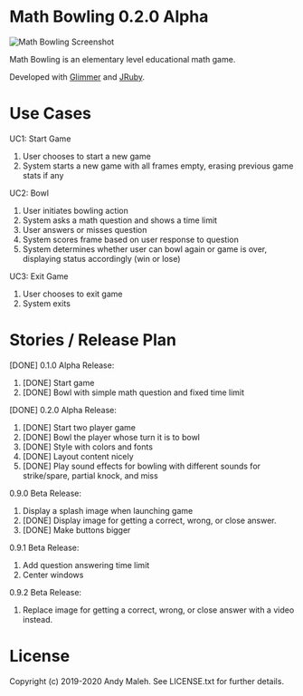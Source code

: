 # Math Bowling 0.2.0 Alpha

![Math Bowling Screenshot](https://raw.githubusercontent.com/AndyObtiva/MathBowling/master/images/Math-Bowling-Screenshot.png)

Math Bowling is an elementary level educational math game.

Developed with [Glimmer](https://github.com/AndyObtiva/Glimmer) and [JRuby](https://www.jruby.org/).

# Use Cases

UC1: Start Game

1. User chooses to start a new game
1. System starts a new game with all frames empty, erasing previous game stats if any

UC2: Bowl

1. User initiates bowling action
1. System asks a math question and shows a time limit
1. User answers or misses question
1. System scores frame based on user response to question
1. System determines whether user can bowl again or game is over, displaying status accordingly (win or lose)

UC3: Exit Game

1. User chooses to exit game
2. System exits

# Stories / Release Plan

[DONE] 0.1.0 Alpha Release:

1. [DONE] Start game
1. [DONE] Bowl with simple math question and fixed time limit

[DONE] 0.2.0 Alpha Release:

1. [DONE] Start two player game
1. [DONE] Bowl the player whose turn it is to bowl
1. [DONE] Style with colors and fonts
1. [DONE] Layout content nicely
1. [DONE] Play sound effects for bowling with different sounds for strike/spare, partial knock, and miss

0.9.0 Beta Release:

1. Display a splash image when launching game
1. [DONE] Display image for getting a correct, wrong, or close answer.
1. [DONE] Make buttons bigger

0.9.1 Beta Release:

1. Add question answering time limit
1. Center windows

0.9.2 Beta Release:

1. Replace image for getting a correct, wrong, or close answer with a video instead.


# License

Copyright (c) 2019-2020 Andy Maleh. See LICENSE.txt for further details.
